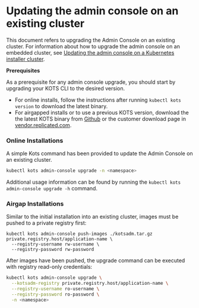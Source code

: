 # Updating the admin console on an existing cluster

This document refers to upgrading the Admin Console on an existing cluster.
For information about how to upgrade the admin console on an embedded cluster, see [Updating the admin console on a Kubernetes installer cluster](updating-embedded-cluster).

**Prerequisites**

As a prerequisite for any admin console upgrade, you should start by upgrading your KOTS CLI to the desired version.
* For online installs, follow the instructions after running `kubectl kots version` to download the latest binary.
* For airgapped installs or to use a previous KOTS version, download the the latest KOTS binary from [Github](https://github.com/replicatedhq/kots/releases) or the customer download page in [vendor.replicated.com](https://vendor.replicated.com).

### Online Installations

A simple Kots command has been provided to update the Admin Console on an existing cluster.

```bash
kubectl kots admin-console upgrade -n <namespace>
```

Additional usage information can be found by running the `kubectl kots admin-console upgrade -h` command.

### Airgap Installations

Similar to the initial installation into an existing cluster, images must be pushed to a private registry first:

```shell
kubectl kots admin-console push-images ./kotsadm.tar.gz private.registry.host/application-name \
  --registry-username rw-username \
  --registry-password rw-password
```

After images have been pushed, the upgrade command can be executed with registry read-only credentials:

```bash
kubectl kots admin-console upgrade \
  --kotsadm-registry private.registry.host/application-name \
  --registry-username ro-username \
  --registry-password ro-password \
  -n <namespace>
```
